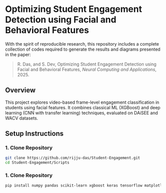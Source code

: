 # Optimizing Student Engagement Detection using Facial and Behavioral Features

With the spirit of reproducible research, this repository includes a complete collection of codes required to generate the results and diagrams presented in the paper:

> R. Das, and S. Dev, Optimizing Student Engagement Detection using Facial and Behavioral Features, *Neural Computing and Applications*, 2025.

## Overview

This project explores video-based frame-level engagement classification in students using facial features. It combines classical ML (XGBoost) and deep learning (CNN with transfer learning) techniques, evaluated on DAiSEE and WACV datasets.

## Setup Instructions

### 1. Clone Repository
```bash
git clone https://github.com/rijju-das/Student-Engagement.git
cd Student-Engagement/Scripts
```

### 1. Clone Repository
```bash
pip install numpy pandas scikit-learn xgboost keras tensorflow matplotlib
```

